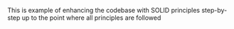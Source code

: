 This is example of enhancing the codebase with SOLID principles step-by-step up to the point where all principles are followed 